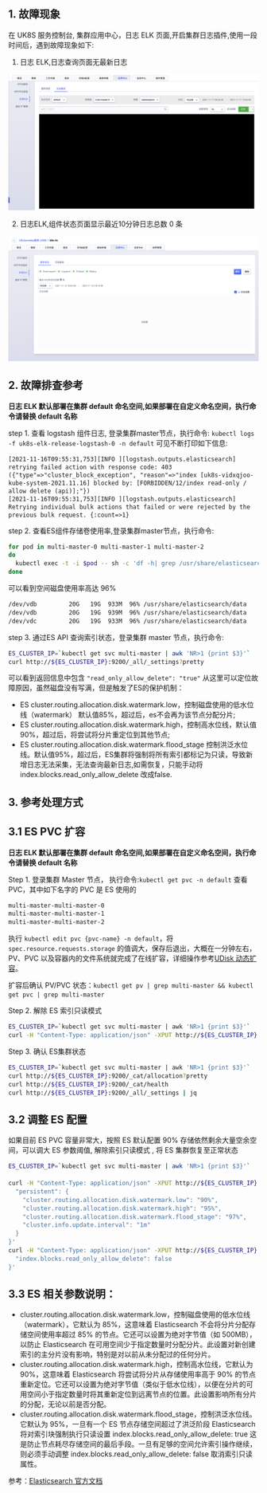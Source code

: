 ## 1. 故障现象

在 UK8S 服务控制台, 集群应用中心，日志 ELK 页面,开启集群日志插件,使用一段时间后，遇到故障现象如下:

1. 日志 ELK,日志查询页面无最新日志

![](/images/log/plugin_ELK_problem_search_empty.png)

2. 日志ELK,组件状态页面显示最近10分钟日志总数 0 条

![](/images/log/plugin_ELK_problem_zero_items.png)

## 2. 故障排查参考

**日志 ELK 默认部署在集群 default 命名空间,如果部署在自定义命名空间，执行命令请替换 default 名称**

step 1. 查看 logstash 组件日志, 登录集群master节点，执行命令:
`kubectl logs -f uk8s-elk-release-logstash-0 -n default` 可见不断打印如下信息:

```
[2021-11-16T09:55:31,753][INFO ][logstash.outputs.elasticsearch] retrying failed action with response code: 403 ({"type"=>"cluster_block_exception", "reason"=>"index [uk8s-vidxqjoo-kube-system-2021.11.16] blocked by: [FORBIDDEN/12/index read-only / allow delete (api)];"})
[2021-11-16T09:55:31,753][INFO ][logstash.outputs.elasticsearch] Retrying individual bulk actions that failed or were rejected by the previous bulk request. {:count=>1}
```

step 2. 查看ES组件存储卷使用率,登录集群master节点，执行命令:

```bash
for pod in multi-master-0 multi-master-1 multi-master-2
do
  kubectl exec -t -i $pod -- sh -c 'df -h| grep /usr/share/elasticsearch/data' -n default
done
```

可以看到空间磁盘使用率高达 96%

```bash
/dev/vdb         20G   19G  933M  96% /usr/share/elasticsearch/data
/dev/vdb         20G   19G  939M  96% /usr/share/elasticsearch/data
/dev/vdc         20G   19G  933M  96% /usr/share/elasticsearch/data
```

step 3. 通过ES API 查询索引状态，登录集群 master 节点，执行命令:

```bash
ES_CLUSTER_IP=`kubectl get svc multi-master | awk 'NR>1 {print $3}'`
curl http://${ES_CLUSTER_IP}:9200/_all/_settings?pretty
```

可以看到返回信息中包含 `"read_only_allow_delete": "true"` 从这里可以定位故障原因，虽然磁盘没有写满，但是触发了ES的保护机制：

- ES cluster.routing.allocation.disk.watermark.low，控制磁盘使用的低水位线（watermark） 默认值85%，超过后，es不会再为该节点分配分片;
- ES cluster.routing.allocation.disk.watermark.high，控制高水位线，默认值90%，超过后，将尝试将分片重定位到其他节点;
- ES cluster.routing.allocation.disk.watermark.flood_stage
  控制洪泛水位线。默认值95%，超过后，ES集群将强制将所有索引都标记为只读，导致新增日志无法采集，无法查询最新日志,如需恢复，只能手动将
  index.blocks.read_only_allow_delete 改成false.

## 3. 参考处理方式

## 3.1 ES PVC 扩容

**日志 ELK 默认部署在集群 default 命名空间,如果部署在自定义命名空间，执行命令请替换 default 名称**

Step 1. 登录集群 Master 节点， 执行命令:`kubectl get pvc -n default` 查看 PVC，其中如下名字的 PVC 是 ES 使用的

```bash
multi-master-multi-master-0
multi-master-multi-master-1
multi-master-multi-master-2
```

执行 `kubectl edit pvc {pvc-name} -n default`，将 `spec.resource.requests.storage`
的值调大，保存后退出，大概在一分钟左右，PV、PVC 以及容器内的文件系统就完成了在线扩容，详细操作参考[UDisk 动态扩容](/uk8s/volume/expandvolume)。

扩容后确认 PV/PVC 状态：`kubectl get pv | grep multi-master && kubectl get pvc | grep multi-master`

Step 2. 解除 ES 索引只读模式

```bash
ES_CLUSTER_IP=`kubectl get svc multi-master | awk 'NR>1 {print $3}'`
curl -H "Content-Type: application/json" -XPUT http://${ES_CLUSTER_IP}:9200/_all/_settings -d '{ "index.blocks.read_only_allow_delete": false }'
```

Step 3. 确认 ES集群状态

```bash
ES_CLUSTER_IP=`kubectl get svc multi-master | awk 'NR>1 {print $3}'` 
curl http://${ES_CLUSTER_IP}:9200/_cat/allocation?pretty
curl http://${ES_CLUSTER_IP}:9200/_cat/health
curl http://${ES_CLUSTER_IP}:9200/_all/_settings | jq
```

## 3.2 调整 ES 配置 

如果目前 ES PVC 容量非常大，按照 ES 默认配置 90% 存储依然剩余大量空余空间，可以调大 ES 参数阈值, 解除索引只读模式 , 将 ES 集群恢复至正常状态

```bash
ES_CLUSTER_IP=`kubectl get svc multi-master | awk 'NR>1 {print $3}'`

curl -H "Content-Type: application/json" -XPUT http://${ES_CLUSTER_IP}:9200/_cluster/settings -d '{
  "persistent": {
    "cluster.routing.allocation.disk.watermark.low": "90%",
    "cluster.routing.allocation.disk.watermark.high": "95%",
    "cluster.routing.allocation.disk.watermark.flood_stage": "97%",
    "cluster.info.update.interval": "1m"
  }
}'
curl -H "Content-Type: application/json" -XPUT http://${ES_CLUSTER_IP}:9200/_all/_settings -d '{ 
  "index.blocks.read_only_allow_delete": false
}'
```

## 3.3 ES 相关参数说明：

- cluster.routing.allocation.disk.watermark.low，控制磁盘使用的低水位线（watermark），它默认为 85%，这意味着 Elasticsearch
  不会将分片分配存储空间使用率超过 85% 的节点。它还可以设置为绝对字节值（如 500MB），以防止 Elasticsearch
  在可用空间少于指定数量时分配分片。此设置对新创建索引的主分片没有影响，特别是对以前从未分配过的任何分片。
- cluster.routing.allocation.disk.watermark.high，控制高水位线，它默认为 90%，这意味着 Elasticsearch 将尝试将分片从存储使用率高于
  90% 的节点重新定位。它还可以设置为绝对字节值（类似于低水位线），以便在分片的可用空间小于指定数量时将其重新定位到远离节点的位置。此设置影响所有分片的分配，无论以前是否分配。
- cluster.routing.allocation.disk.watermark.flood_stage，控制洪泛水位线。它默认为 95%，一旦有一个 ES 节点存储空间超过了洪泛阶段
  Elasticsearch 将对索引块强制执行只读设置 index.blocks.read_only_allow_delete: true
  这是防止节点耗尽存储空间的最后手段。一旦有足够的空间允许索引操作继续，则必须手动调整 index.blocks.read_only_allow_delete: false 取消索引只读属性。

参考：[Elasticsearch 官方文档](https://github.com/elastic/elasticsearch/tree/master/docs)
